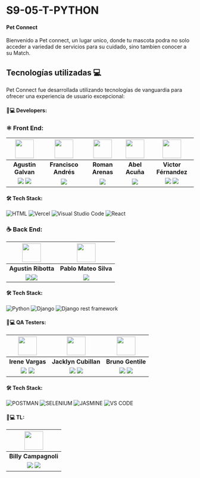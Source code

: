 # S9-05-T-PYTHON

#### **Pet Connect** 

Bienvenido a Pet connect, un lugar unico, donde tu mascota podra no solo acceder a variedad de servicios para su cuidado, sino tambien conocer a su Match.

## Tecnologías utilizadas 💻

Pet Connect fue desarrollada utilizando tecnologías de vanguardia para ofrecer una experiencia de usuario excepcional:

#### 🧑💻 Developers:

### ⚛️ Front End:

| <img src="https://www.nicepng.com/png/full/128-1280406_user-icon-png.png" width=50>| <img src="https://www.nicepng.com/png/full/128-1280406_user-icon-png.png" width=50>| <img src="https://www.nicepng.com/png/full/128-1280406_user-icon-png.png" width=50>| <img src="https://www.nicepng.com/png/full/128-1280406_user-icon-png.png" width=50> |<img src="https://www.nicepng.com/png/full/128-1280406_user-icon-png.png" width=50>|
|:-:|:-:|:-:|:-:|:-:|
| **Agustin Galvan**| **Francisco Andrés**| **Roman Arenas**|**Abel Acuña**| **Victor Férnandez**| 
|<a href="https://github.com/Agustingalvan02"><img src="https://img.shields.io/badge/github-%23121011.svg?&style=for-the-badge&logo=github&logoColor=white"/></a> <a href="https://www.linkedin.com/in/agustin-galvan-30592715a/"><img src="https://img.shields.io/badge/linkedin%20-%230077B5.svg?&style=for-the-badge&logo=linkedin&logoColor=white"/></a> | <a href="https://www.linkedin.com/in/franandres/"><img src="https://img.shields.io/badge/linkedin%20-%230077B5.svg?&style=for-the-badge&logo=linkedin&logoColor=white"/></a>  | <a href="https://www.linkedin.com/in/roman-emiliano-arenas-55b8561aa "><img src="https://img.shields.io/badge/linkedin%20-%230077B5.svg?&style=for-the-badge&logo=linkedin&logoColor=white"/></a>  | <a href="https://www.linkedin.com/in/abel-acu%C3%B1a-roninwebdesign/"><img src="https://img.shields.io/badge/linkedin%20-%230077B5.svg?&style=for-the-badge&logo=linkedin&logoColor=white"/></a> | <a href="https://github.com/vic-ferr"><img src="https://img.shields.io/badge/github-%23121011.svg?&style=for-the-badge&logo=github&logoColor=white"/></a> <a href="https://www.linkedin.com/in/victor-h-fernandez-p"><img src="https://img.shields.io/badge/linkedin%20-%230077B5.svg?&style=for-the-badge&logo=linkedin&logoColor=white"/></a> |


 #### 🛠️ Tech Stack:
  
![HTML](https://img.shields.io/badge/HTML-E34F26?style=for-the-badge&logo=HTML5&logoColor=white) ![Vercel](https://img.shields.io/badge/Vercel-000000?style=for-the-badge&logo=Vercel&logoColor=white) ![Visual Studio Code](https://img.shields.io/badge/Visual_Studio_Code-22A7F2?style=for-the-badge&logo=Visual%20studio&logoColor=white) ![React](https://img.shields.io/badge/React%20JS-blue?style=for-the-badge&logo=react)  


### ☕ Back End:


| <img src="https://www.nicepng.com/png/full/128-1280406_user-icon-png.png" width=50>|<img src="https://www.nicepng.com/png/full/128-1280406_user-icon-png.png" width=50> |
|:-:|:-:|
| **Agustin Ribotta**| **Pablo Mateo Silva**|
| <a href="https://github.com/AgustinRibotta"><img src="https://img.shields.io/badge/github-%23121011.svg?&style=for-the-badge&logo=github&logoColor=white"/></a><a href="https://www.linkedin.com/in/agustin-ribotta/"><img src="https://img.shields.io/badge/linkedin%20-%230077B5.svg?&style=for-the-badge&logo=linkedin&logoColor=white"/></a> | <a href="https://www.linkedin.com/in/pablo-mateo-silva-mendez-04a2a0246/"><img src="https://img.shields.io/badge/linkedin%20-%230077B5.svg?&style=for-the-badge&logo=linkedin&logoColor=white"/></a> |


  #### 🛠️ Tech Stack:
 ![Python](https://img.shields.io/badge/Python-green?style=for-the-badge&logo=python) 
 ![Django](https://img.shields.io/badge/Django-blue?style=for-the-badge&logo=django) ![Django rest framework](https://img.shields.io/badge/Django%20rest%20framework-gray?style=for-the-badge&logo=django&logoColor=white) 


  #### 🧑💻 QA Testers:


| <img src="https://www.nicepng.com/png/full/128-1280406_user-icon-png.png" width=50>  | <img src="https://www.nicepng.com/png/full/128-1280406_user-icon-png.png" width=50>  | <img src="https://www.nicepng.com/png/full/128-1280406_user-icon-png.png" width=50>  |
|:---:|:---:|:---:|
|  **Irene Vargas**  | **Jacklyn Cubillan**  |  **Bruno Gentile**  |
| <a href="https://github.com/IreneVargas/IreneVargas"><img src="https://img.shields.io/badge/github-%23121011.svg?&style=for-the-badge&logo=github&logoColor=white"/></a> <a href="https://www.linkedin.com/in/irene-vargas/"><img src="https://img.shields.io/badge/linkedin%20-%230077B5.svg?&style=for-the-badge&logo=linkedin&logoColor=white"/></a> | <a href="https://github.com/jacklync25"><img src="https://img.shields.io/badge/github-%23121011.svg?&style=for-the-badge&logo=github&logoColor=white"/></a> <a href="https://www.linkedin.com/in/jacklyn-cubillan-b7626362/"><img src="https://img.shields.io/badge/linkedin%20-%230077B5.svg?&style=for-the-badge&logo=linkedin&logoColor=white"/></a>  | <a href="https://github.com/BrunoGentile"><img src="https://img.shields.io/badge/github-%23121011.svg?&style=for-the-badge&logo=github&logoColor=white"/></a> <a href="https://www.linkedin.com/in/brunoagustingentile/"><img src="https://img.shields.io/badge/linkedin%20-%230077B5.svg?&style=for-the-badge&logo=linkedin&logoColor=white"/></a>  |


#### 🛠️ Tech Stack:

![POSTMAN](https://img.shields.io/badge/-POSTMAN-red?style=for-the-badge&logo=postman&logoColor=white)
![SELENIUM](https://img.shields.io/badge/-SELENIUM-blue?style=for-the-badge&logo=selenium&logoColor=white)
![JASMINE](https://img.shields.io/badge/-JASMINE-PINK?style=for-the-badge&logo=jasmine&logoColor=white)
![VS CODE](https://img.shields.io/badge/-VS%20CODE-blueviolet?style=for-the-badge&logo=Visual%20studio&logoColor=white)


#### 🧑💻 TL:


| <img src="https://www.nicepng.com/png/full/128-1280406_user-icon-png.png" width=50>|
|:-:|
| **Billy Campagnoli**|
<a href="https://github.com/Bfix40"><img src="https://img.shields.io/badge/github-%23121011.svg?&style=for-the-badge&logo=github&logoColor=white"/></a> <a href="https://www.linkedin.com/in/billy-campagnoli-221621223/"><img src="https://img.shields.io/badge/linkedin%20-%230077B5.svg?&style=for-the-badge&logo=linkedin&logoColor=white"/></a> |






